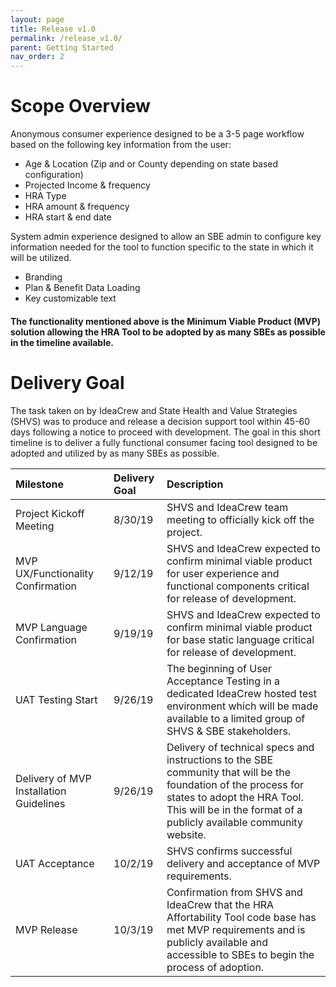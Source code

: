 ```yaml
---
layout: page
title: Release v1.0
permalink: /release_v1.0/
parent: Getting Started
nav_order: 2
---
```


# **Scope Overview**

Anonymous consumer experience designed to be a 3-5 page workflow based on the following key information from the user:
* Age & Location (Zip and or County depending on state based configuration)
* Projected Income & frequency
* HRA Type
* HRA amount & frequency
* HRA start & end date

System admin experience designed to allow an SBE admin to configure key information needed for the tool to function specific to the state in which it will be utilized. 
* Branding
* Plan & Benefit Data Loading
* Key customizable text 

#### The functionality mentioned above is the Minimum Viable Product (MVP) solution allowing the HRA Tool to be adopted by as many SBEs as possible in the timeline available. 

# **Delivery Goal**
The task taken on by IdeaCrew and State Health and Value Strategies (SHVS) was to produce and release a decision support tool within 45-60 days following a notice to proceed with development. 
The goal in this short timeline is to deliver a fully functional consumer facing tool designed to be adopted and utilized by as many SBEs as possible. 


| **Milestone**                                | **Delivery Goal** | **Description**
|:----------------------------------------|:-------------|:------------------------------------------------------------------------------------------------------------------------------------------------|
| Project Kickoff Meeting                 | 8/30/19      | SHVS and IdeaCrew team meeting to officially kick off the project.
| MVP UX/Functionality Confirmation       | 9/12/19      | SHVS and IdeaCrew expected to confirm minimal viable product for user experience and functional components critical for release of development.|
| MVP Language Confirmation               | 9/19/19      | SHVS and IdeaCrew expected to confirm minimal viable product for base static language critical for release of development.                     |
| UAT Testing Start                       | 9/26/19      | The beginning of User Acceptance Testing in a dedicated IdeaCrew hosted test environment which will be made available to a limited group of SHVS & SBE stakeholders.|
| Delivery of MVP Installation Guidelines | 9/26/19      | Delivery of technical specs and instructions to the SBE community that will be the foundation of the process for states to adopt the HRA Tool. This will be in the format of a publicly available community website.|
| UAT Acceptance                          | 10/2/19      | SHVS confirms successful delivery and acceptance of MVP requirements.| 
| MVP Release                             | 10/3/19      | Confirmation from SHVS and IdeaCrew that the HRA Affortability Tool code base has met MVP requirements and is publicly available and accessible to SBEs to begin the process of adoption.|
